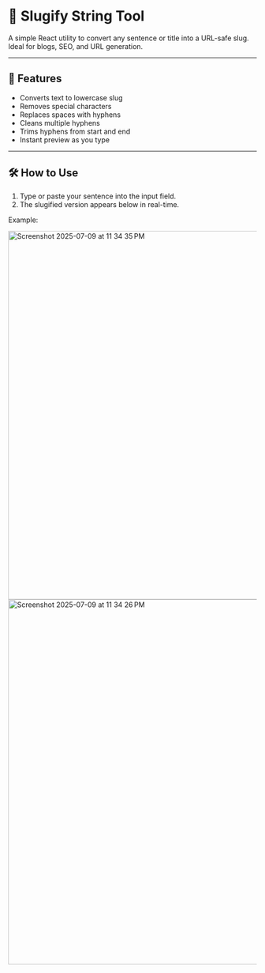 # 🧩 Slugify String Tool

A simple React utility to convert any sentence or title into a URL-safe slug. Ideal for blogs, SEO, and URL generation.

---

## 🚀 Features

- Converts text to lowercase slug
- Removes special characters
- Replaces spaces with hyphens
- Cleans multiple hyphens
- Trims hyphens from start and end
- Instant preview as you type

---

## 🛠️ How to Use

1. Type or paste your sentence into the input field.
2. The slugified version appears below in real-time.

Example:

<img width="746" alt="Screenshot 2025-07-09 at 11 34 35 PM" src="https://github.com/user-attachments/assets/489c0201-c004-4861-877e-8356b8b7bedf" />
<img width="739" alt="Screenshot 2025-07-09 at 11 34 26 PM" src="https://github.com/user-attachments/assets/6f772e85-db91-43db-9681-50630e4e15f3" />

